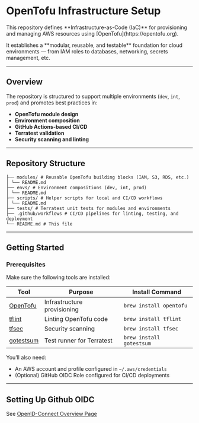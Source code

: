 # OpenTofu Infrastructure Setup

<p>This repository defines **Infrastructure-as-Code (IaC)** for provisioning and managing AWS resources using [OpenTofu](https://opentofu.org).  </p>
It establishes a **modular, reusable, and testable** foundation for cloud environments — from IAM roles to databases, networking, secrets management, etc.

---

## Overview

The repository is structured to support multiple environments (`dev`, `int`, `prod`) and promotes best practices in:
- **OpenTofu module design**  
- **Environment composition**  
- **GitHub Actions-based CI/CD**
- **Terratest validation**
- **Security scanning and linting**

---

## Repository Structure
```
├── modules/ # Reusable OpenTofu building blocks (IAM, S3, RDS, etc.)
│ └── README.md
├── envs/ # Environment compositions (dev, int, prod)
│ └── README.md
├── scripts/ # Helper scripts for local and CI/CD workflows
│ └── README.md
├── tests/ # Terratest unit tests for modules and environments
├── .github/workflows # CI/CD pipelines for linting, testing, and deployment
└── README.md # This file
```


---

## Getting Started

### Prerequisites

Make sure the following tools are installed:

| Tool | Purpose | Install Command |
|------|----------|----------------|
| [OpenTofu](https://opentofu.org/docs) | Infrastructure provisioning | `brew install opentofu` |
| [tflint](https://github.com/terraform-linters/tflint) | Linting OpenTofu code | `brew install tflint` |
| [tfsec](https://github.com/aquasecurity/tfsec) | Security scanning | `brew install tfsec` |
| [gotestsum](https://github.com/gotestyourself/gotestsum) | Test runner for Terratest | `brew install gotestsum` |

You’ll also need:
- An AWS account and profile configured in `~/.aws/credentials`
- (Optional) GitHub OIDC Role configured for CI/CD deployments

---
## Setting Up Github OIDC

See [OpenID-Connect Overview Page](https://github.com/mlaguren/infrastructure-pipeline/wiki/OpenID-Connect-(OIDC)-Overview)

